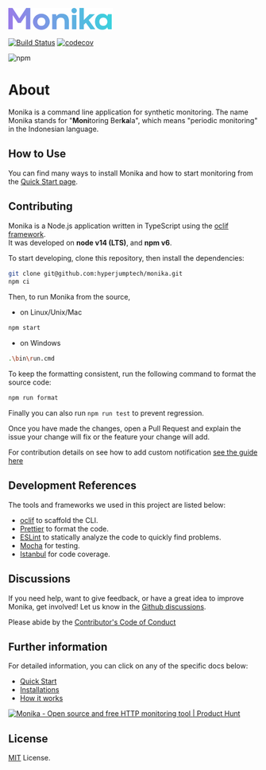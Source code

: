 ![](https://raw.githubusercontent.com/hyperjumptech/monika/main/docs/public/monika.svg)

[![Build Status](https://github.com/hyperjumptech/monika/workflows/Node.js%20CI/badge.svg?event=push&branch=main)](https://github.com/hyperjumptech/monika/actions) [![codecov](https://codecov.io/gh/hyperjumptech/monika/branch/main/graph/badge.svg?token=O3WVT7DP6F)](https://codecov.io/gh/hyperjumptech/monika)

![npm](https://img.shields.io/npm/dt/@hyperjumptech/monika?label=NPM%20Downloads)

# About

Monika is a command line application for synthetic monitoring. The name Monika stands for "**Moni**toring Ber**ka**la", which means "periodic monitoring" in the Indonesian language.

## How to Use

You can find many ways to install Monika and how to start monitoring from the [Quick Start page](https://monika.hyperjump.tech/quick-start).

## Contributing

Monika is a Node.js application written in TypeScript using the [oclif framework](https://oclif.io/).  
It was developed on **node v14 (LTS)**, and **npm v6**.

To start developing, clone this repository, then install the dependencies:

```bash
git clone git@github.com:hyperjumptech/monika.git
npm ci
```

Then, to run Monika from the source,

- on Linux/Unix/Mac

```bash
npm start
```

- on Windows

```bash
.\bin\run.cmd
```

To keep the formatting consistent, run the following command to format the source code:

```bash
npm run format
```

Finally you can also run `npm run test` to prevent regression.

Once you have made the changes, open a Pull Request and explain the issue your change will fix or the feature your change will add.

For contribution details on see how to add custom notification [see the guide here]()

## Development References

The tools and frameworks we used in this project are listed below:

- [oclif](https://oclif.io/) to scaffold the CLI.
- [Prettier](https://prettier.io/) to format the code.
- [ESLint](https://eslint.org/) to statically analyze the code to quickly find problems.
- [Mocha](https://mochajs.org/) for testing.
- [Istanbul](https://istanbul.js.org/) for code coverage.

## Discussions

If you need help, want to give feedback, or have a great idea to improve Monika, get involved! Let us know in the [Github discussions](https://github.com/hyperjumptech/monika/discussions).

Please abide by the [Contributor's Code of Conduct](CODE_OF_CONDUCTS.md)

## Further information

For detailed information, you can click on any of the specific docs below:

- [Quick Start](https://hyperjumptech.github.io/monika/quick-start)
- [Installations](https://monika.hyperjump.tech/quick-start#installation)
- [How it works](https://hyperjumptech.github.io/monika/guides/probes)

<a href="https://www.producthunt.com/posts/monika-2?utm_source=badge-featured&utm_medium=badge&utm_souce=badge-monika&#0045;2" target="_blank"><img src="https://api.producthunt.com/widgets/embed-image/v1/featured.svg?post_id=332404&theme=light" alt="Monika - Open&#0032;source&#0032;and&#0032;free&#0032;HTTP&#0032;monitoring&#0032;tool | Product Hunt" style="width: 250px; height: 54px;" width="250" height="54" /></a>

## License

[MIT](./LICENSE.txt) License.
